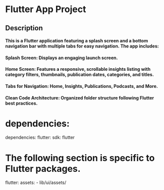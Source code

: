 # Flutter App Project 

## Description
#### This is a Flutter application featuring a splash screen and a bottom navigation bar with multiple tabs for easy navigation. The app includes:

#### Splash Screen: Displays an engaging launch screen.

#### Home Screen: Features a responsive, scrollable insights listing with category filters, thumbnails, publication dates, categories, and titles.

#### Tabs for Navigation: Home, Insights, Publications, Podcasts, and More.

#### Clean Code Architecture: Organized folder structure following Flutter best practices.

# dependencies:
dependencies:
  flutter:
    sdk: flutter
    
# The following section is specific to Flutter packages.
flutter:
  assets:
    - lib/ui/assets/
